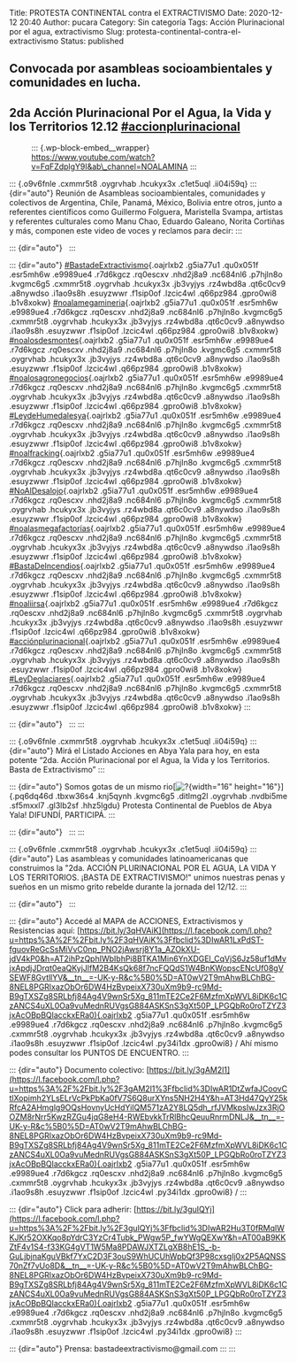 Title: PROTESTA CONTINENTAL contra el EXTRACTIVISMO
Date: 2020-12-12 20:40
Author: pucara
Category: Sin categoría
Tags: Acción Plurinacional por el agua, extractivismo
Slug: protesta-continental-contra-el-extractivismo
Status: published

<!-- wp:heading -->

Convocada por asambleas socioambientales y comunidades en lucha.
----------------------------------------------------------------

<!-- /wp:heading -->

<!-- wp:heading -->

2da Acción Plurinacional Por el Agua, la Vida y los Territorios 12.12 [\#accionplurinacional](https://www.facebook.com/hashtag/accionplurinacional?__eep__=6&__cft__%5B0%5D=AZWLkSvzszO_z76pbo7zEG3o0C6iGstAawhc_vMvyT7JLTyBQ15t5LEJvuFvV0NnzA1vWWIezqvDUt6SWJ18NXM-ES4bwuE8KTbfK7w_3bS7AyvWha5aJfuzhOle5_SXR9u7ehiVx9V7ha8Dt3s3Jwta6CC0wBJ0cnIVNTnFNO-WKQ&__tn__=*NK-y-R)
--------------------------------------------------------------------------------------------------------------------------------------------------------------------------------------------------------------------------------------------------------------------------------------------------------------------------------------------------------------------------

<!-- /wp:heading -->

<!-- wp:embed {"url":"https://www.youtube.com/watch?v=FqFZdplgY9I\u0026ab_channel=NOALAMINA","type":"video","providerNameSlug":"youtube","responsive":true,"className":"wp-embed-aspect-16-9 wp-has-aspect-ratio"} -->

<figure class="wp-block-embed is-type-video is-provider-youtube wp-block-embed-youtube wp-embed-aspect-16-9 wp-has-aspect-ratio">

::: {.wp-block-embed__wrapper}
https://www.youtube.com/watch?v=FqFZdplgY9I&ab\_channel=NOALAMINA
:::

</figure>

<!-- /wp:embed -->

::: {.o9v6fnle .cxmmr5t8 .oygrvhab .hcukyx3x .c1et5uql .ii04i59q}
::: {dir="auto"}
Reunión de Asambleas socioambientales, comunidades y colectivos de Argentina, Chile, Panamá, México, Bolivia entre otros, junto a referentes científicos como Guillermo Folguera, Maristella Svampa, artistas y referentes culturales como Manu Chao, Eduardo Galeano, Norita Cortiñas y más, componen este video de voces y reclamos para decir:
:::

::: {dir="auto"}
 
:::

::: {dir="auto"}
[\#BastadeExtractivismo](https://www.facebook.com/hashtag/bastadeextractivismo?__eep__=6&__cft__%5B0%5D=AZWLkSvzszO_z76pbo7zEG3o0C6iGstAawhc_vMvyT7JLTyBQ15t5LEJvuFvV0NnzA1vWWIezqvDUt6SWJ18NXM-ES4bwuE8KTbfK7w_3bS7AyvWha5aJfuzhOle5_SXR9u7ehiVx9V7ha8Dt3s3Jwta6CC0wBJ0cnIVNTnFNO-WKQ&__tn__=*NK-y-R){.oajrlxb2 .g5ia77u1 .qu0x051f .esr5mh6w .e9989ue4 .r7d6kgcz .rq0escxv .nhd2j8a9 .nc684nl6 .p7hjln8o .kvgmc6g5 .cxmmr5t8 .oygrvhab .hcukyx3x .jb3vyjys .rz4wbd8a .qt6c0cv9 .a8nywdso .i1ao9s8h .esuyzwwr .f1sip0of .lzcic4wl .q66pz984 .gpro0wi8 .b1v8xokw} [\#noalamegamineria](https://www.facebook.com/hashtag/noalamegamineria?__eep__=6&__cft__%5B0%5D=AZWLkSvzszO_z76pbo7zEG3o0C6iGstAawhc_vMvyT7JLTyBQ15t5LEJvuFvV0NnzA1vWWIezqvDUt6SWJ18NXM-ES4bwuE8KTbfK7w_3bS7AyvWha5aJfuzhOle5_SXR9u7ehiVx9V7ha8Dt3s3Jwta6CC0wBJ0cnIVNTnFNO-WKQ&__tn__=*NK-y-R){.oajrlxb2 .g5ia77u1 .qu0x051f .esr5mh6w .e9989ue4 .r7d6kgcz .rq0escxv .nhd2j8a9 .nc684nl6 .p7hjln8o .kvgmc6g5 .cxmmr5t8 .oygrvhab .hcukyx3x .jb3vyjys .rz4wbd8a .qt6c0cv9 .a8nywdso .i1ao9s8h .esuyzwwr .f1sip0of .lzcic4wl .q66pz984 .gpro0wi8 .b1v8xokw} [\#noalosdesmontes](https://www.facebook.com/hashtag/noalosdesmontes?__eep__=6&__cft__%5B0%5D=AZWLkSvzszO_z76pbo7zEG3o0C6iGstAawhc_vMvyT7JLTyBQ15t5LEJvuFvV0NnzA1vWWIezqvDUt6SWJ18NXM-ES4bwuE8KTbfK7w_3bS7AyvWha5aJfuzhOle5_SXR9u7ehiVx9V7ha8Dt3s3Jwta6CC0wBJ0cnIVNTnFNO-WKQ&__tn__=*NK-y-R){.oajrlxb2 .g5ia77u1 .qu0x051f .esr5mh6w .e9989ue4 .r7d6kgcz .rq0escxv .nhd2j8a9 .nc684nl6 .p7hjln8o .kvgmc6g5 .cxmmr5t8 .oygrvhab .hcukyx3x .jb3vyjys .rz4wbd8a .qt6c0cv9 .a8nywdso .i1ao9s8h .esuyzwwr .f1sip0of .lzcic4wl .q66pz984 .gpro0wi8 .b1v8xokw} [\#noalosagronegocios](https://www.facebook.com/hashtag/noalosagronegocios?__eep__=6&__cft__%5B0%5D=AZWLkSvzszO_z76pbo7zEG3o0C6iGstAawhc_vMvyT7JLTyBQ15t5LEJvuFvV0NnzA1vWWIezqvDUt6SWJ18NXM-ES4bwuE8KTbfK7w_3bS7AyvWha5aJfuzhOle5_SXR9u7ehiVx9V7ha8Dt3s3Jwta6CC0wBJ0cnIVNTnFNO-WKQ&__tn__=*NK-y-R){.oajrlxb2 .g5ia77u1 .qu0x051f .esr5mh6w .e9989ue4 .r7d6kgcz .rq0escxv .nhd2j8a9 .nc684nl6 .p7hjln8o .kvgmc6g5 .cxmmr5t8 .oygrvhab .hcukyx3x .jb3vyjys .rz4wbd8a .qt6c0cv9 .a8nywdso .i1ao9s8h .esuyzwwr .f1sip0of .lzcic4wl .q66pz984 .gpro0wi8 .b1v8xokw} [\#LeydeHumedalesya](https://www.facebook.com/hashtag/leydehumedalesya?__eep__=6&__cft__%5B0%5D=AZWLkSvzszO_z76pbo7zEG3o0C6iGstAawhc_vMvyT7JLTyBQ15t5LEJvuFvV0NnzA1vWWIezqvDUt6SWJ18NXM-ES4bwuE8KTbfK7w_3bS7AyvWha5aJfuzhOle5_SXR9u7ehiVx9V7ha8Dt3s3Jwta6CC0wBJ0cnIVNTnFNO-WKQ&__tn__=*NK-y-R){.oajrlxb2 .g5ia77u1 .qu0x051f .esr5mh6w .e9989ue4 .r7d6kgcz .rq0escxv .nhd2j8a9 .nc684nl6 .p7hjln8o .kvgmc6g5 .cxmmr5t8 .oygrvhab .hcukyx3x .jb3vyjys .rz4wbd8a .qt6c0cv9 .a8nywdso .i1ao9s8h .esuyzwwr .f1sip0of .lzcic4wl .q66pz984 .gpro0wi8 .b1v8xokw} [\#noalfracking](https://www.facebook.com/hashtag/noalfracking?__eep__=6&__cft__%5B0%5D=AZWLkSvzszO_z76pbo7zEG3o0C6iGstAawhc_vMvyT7JLTyBQ15t5LEJvuFvV0NnzA1vWWIezqvDUt6SWJ18NXM-ES4bwuE8KTbfK7w_3bS7AyvWha5aJfuzhOle5_SXR9u7ehiVx9V7ha8Dt3s3Jwta6CC0wBJ0cnIVNTnFNO-WKQ&__tn__=*NK-y-R){.oajrlxb2 .g5ia77u1 .qu0x051f .esr5mh6w .e9989ue4 .r7d6kgcz .rq0escxv .nhd2j8a9 .nc684nl6 .p7hjln8o .kvgmc6g5 .cxmmr5t8 .oygrvhab .hcukyx3x .jb3vyjys .rz4wbd8a .qt6c0cv9 .a8nywdso .i1ao9s8h .esuyzwwr .f1sip0of .lzcic4wl .q66pz984 .gpro0wi8 .b1v8xokw} [\#NoAlDesalojo](https://www.facebook.com/hashtag/noaldesalojo?__eep__=6&__cft__%5B0%5D=AZWLkSvzszO_z76pbo7zEG3o0C6iGstAawhc_vMvyT7JLTyBQ15t5LEJvuFvV0NnzA1vWWIezqvDUt6SWJ18NXM-ES4bwuE8KTbfK7w_3bS7AyvWha5aJfuzhOle5_SXR9u7ehiVx9V7ha8Dt3s3Jwta6CC0wBJ0cnIVNTnFNO-WKQ&__tn__=*NK-y-R){.oajrlxb2 .g5ia77u1 .qu0x051f .esr5mh6w .e9989ue4 .r7d6kgcz .rq0escxv .nhd2j8a9 .nc684nl6 .p7hjln8o .kvgmc6g5 .cxmmr5t8 .oygrvhab .hcukyx3x .jb3vyjys .rz4wbd8a .qt6c0cv9 .a8nywdso .i1ao9s8h .esuyzwwr .f1sip0of .lzcic4wl .q66pz984 .gpro0wi8 .b1v8xokw} [\#noalasmegafactorías](https://www.facebook.com/hashtag/noalasmegafactor%C3%ADas?__eep__=6&__cft__%5B0%5D=AZWLkSvzszO_z76pbo7zEG3o0C6iGstAawhc_vMvyT7JLTyBQ15t5LEJvuFvV0NnzA1vWWIezqvDUt6SWJ18NXM-ES4bwuE8KTbfK7w_3bS7AyvWha5aJfuzhOle5_SXR9u7ehiVx9V7ha8Dt3s3Jwta6CC0wBJ0cnIVNTnFNO-WKQ&__tn__=*NK-y-R){.oajrlxb2 .g5ia77u1 .qu0x051f .esr5mh6w .e9989ue4 .r7d6kgcz .rq0escxv .nhd2j8a9 .nc684nl6 .p7hjln8o .kvgmc6g5 .cxmmr5t8 .oygrvhab .hcukyx3x .jb3vyjys .rz4wbd8a .qt6c0cv9 .a8nywdso .i1ao9s8h .esuyzwwr .f1sip0of .lzcic4wl .q66pz984 .gpro0wi8 .b1v8xokw} [\#BastaDeIncendios](https://www.facebook.com/hashtag/bastadeincendios?__eep__=6&__cft__%5B0%5D=AZWLkSvzszO_z76pbo7zEG3o0C6iGstAawhc_vMvyT7JLTyBQ15t5LEJvuFvV0NnzA1vWWIezqvDUt6SWJ18NXM-ES4bwuE8KTbfK7w_3bS7AyvWha5aJfuzhOle5_SXR9u7ehiVx9V7ha8Dt3s3Jwta6CC0wBJ0cnIVNTnFNO-WKQ&__tn__=*NK-y-R){.oajrlxb2 .g5ia77u1 .qu0x051f .esr5mh6w .e9989ue4 .r7d6kgcz .rq0escxv .nhd2j8a9 .nc684nl6 .p7hjln8o .kvgmc6g5 .cxmmr5t8 .oygrvhab .hcukyx3x .jb3vyjys .rz4wbd8a .qt6c0cv9 .a8nywdso .i1ao9s8h .esuyzwwr .f1sip0of .lzcic4wl .q66pz984 .gpro0wi8 .b1v8xokw} [\#noaliirsa](https://www.facebook.com/hashtag/noaliirsa?__eep__=6&__cft__%5B0%5D=AZWLkSvzszO_z76pbo7zEG3o0C6iGstAawhc_vMvyT7JLTyBQ15t5LEJvuFvV0NnzA1vWWIezqvDUt6SWJ18NXM-ES4bwuE8KTbfK7w_3bS7AyvWha5aJfuzhOle5_SXR9u7ehiVx9V7ha8Dt3s3Jwta6CC0wBJ0cnIVNTnFNO-WKQ&__tn__=*NK-y-R){.oajrlxb2 .g5ia77u1 .qu0x051f .esr5mh6w .e9989ue4 .r7d6kgcz .rq0escxv .nhd2j8a9 .nc684nl6 .p7hjln8o .kvgmc6g5 .cxmmr5t8 .oygrvhab .hcukyx3x .jb3vyjys .rz4wbd8a .qt6c0cv9 .a8nywdso .i1ao9s8h .esuyzwwr .f1sip0of .lzcic4wl .q66pz984 .gpro0wi8 .b1v8xokw} [\#acciónplurinacional](https://www.facebook.com/hashtag/acci%C3%B3nplurinacional?__eep__=6&__cft__%5B0%5D=AZWLkSvzszO_z76pbo7zEG3o0C6iGstAawhc_vMvyT7JLTyBQ15t5LEJvuFvV0NnzA1vWWIezqvDUt6SWJ18NXM-ES4bwuE8KTbfK7w_3bS7AyvWha5aJfuzhOle5_SXR9u7ehiVx9V7ha8Dt3s3Jwta6CC0wBJ0cnIVNTnFNO-WKQ&__tn__=*NK-y-R){.oajrlxb2 .g5ia77u1 .qu0x051f .esr5mh6w .e9989ue4 .r7d6kgcz .rq0escxv .nhd2j8a9 .nc684nl6 .p7hjln8o .kvgmc6g5 .cxmmr5t8 .oygrvhab .hcukyx3x .jb3vyjys .rz4wbd8a .qt6c0cv9 .a8nywdso .i1ao9s8h .esuyzwwr .f1sip0of .lzcic4wl .q66pz984 .gpro0wi8 .b1v8xokw} [\#LeyDeglaciares](https://www.facebook.com/hashtag/leydeglaciares?__eep__=6&__cft__%5B0%5D=AZWLkSvzszO_z76pbo7zEG3o0C6iGstAawhc_vMvyT7JLTyBQ15t5LEJvuFvV0NnzA1vWWIezqvDUt6SWJ18NXM-ES4bwuE8KTbfK7w_3bS7AyvWha5aJfuzhOle5_SXR9u7ehiVx9V7ha8Dt3s3Jwta6CC0wBJ0cnIVNTnFNO-WKQ&__tn__=*NK-y-R){.oajrlxb2 .g5ia77u1 .qu0x051f .esr5mh6w .e9989ue4 .r7d6kgcz .rq0escxv .nhd2j8a9 .nc684nl6 .p7hjln8o .kvgmc6g5 .cxmmr5t8 .oygrvhab .hcukyx3x .jb3vyjys .rz4wbd8a .qt6c0cv9 .a8nywdso .i1ao9s8h .esuyzwwr .f1sip0of .lzcic4wl .q66pz984 .gpro0wi8 .b1v8xokw}
:::

::: {dir="auto"}
 
:::
:::

::: {.o9v6fnle .cxmmr5t8 .oygrvhab .hcukyx3x .c1et5uql .ii04i59q}
::: {dir="auto"}
Mirá el Listado Acciones en Abya Yala para hoy, en esta potente “2da. Acción Plurinacional por el Agua, la Vida y los Territorios. Basta de Extractivismo”
:::

::: {dir="auto"}
Somos gotas de un mismo rio[![?](https://static.xx.fbcdn.net/images/emoji.php/v9/t9b/1.5/16/1f4a7.png){width="16" height="16"}]{.pq6dq46d .tbxw36s4 .knj5qynh .kvgmc6g5 .ditlmg2l .oygrvhab .nvdbi5me .sf5mxxl7 .gl3lb2sf .hhz5lgdu} Protesta Continental de Pueblos de Abya Yala! DIFUNDÍ, PARTICIPÁ.
:::

::: {dir="auto"}
 
:::
:::

::: {.o9v6fnle .cxmmr5t8 .oygrvhab .hcukyx3x .c1et5uql .ii04i59q}
::: {dir="auto"}
Las asambleas y comunidades latinoamericanas que construimos la "2da. ACCIÓN PLURINACIONAL POR EL AGUA, LA VIDA Y LOS TERRITORIOS. ¡BASTA DE EXTRACTIVISMO!" unimos nuestras penas y sueños en un mismo grito rebelde durante la jornada del 12/12.
:::

::: {dir="auto"}
 
:::

::: {dir="auto"}
Accedé al MAPA de ACCIONES, Extractivismos y Resistencias aquí: [https://bit.ly/3qHVAiK](https://l.facebook.com/l.php?u=https%3A%2F%2Fbit.ly%2F3qHVAiK%3Ffbclid%3DIwAR1LxPdST-fguovReGcSsMiVvC0np_PNO2jAwsrj8Y1a_AZOkXU-jdV4kP0&h=AT2ihPzQphIWbIbhPi8BTKA1Min6YnXDGEl_CqVjS6Jz58uf1dMvjxApdjJDrqt0eaQKyjJlfM2B4KsQk68f7ncFQQdS1W4BnKWopscENcUf08gVSEWF8GvtllYV&__tn__=-UK-y-R&c%5B0%5D=AT0wV2T9mAhwBLChBG-8NEL8PGRlxazObOr6DW4HzBvpeixX730uXm9b9-rc9Md-B9gTXSZg8SRLbfj84Ag4V9wnSr5Xg_811mTE2Ce2F6MzfmXpWVL8iDK6c1CzANCS4uXL0Oa9vuMednRUVgsG884ASKSnS3gXt50P_LPGQbRo0roTZYZ3jxAcOBpBQlacckxERa0){.oajrlxb2 .g5ia77u1 .qu0x051f .esr5mh6w .e9989ue4 .r7d6kgcz .rq0escxv .nhd2j8a9 .nc684nl6 .p7hjln8o .kvgmc6g5 .cxmmr5t8 .oygrvhab .hcukyx3x .jb3vyjys .rz4wbd8a .qt6c0cv9 .a8nywdso .i1ao9s8h .esuyzwwr .f1sip0of .lzcic4wl .py34i1dx .gpro0wi8} / Ahí mismo podes consultar los PUNTOS DE ENCUENTRO.
:::

::: {dir="auto"}
Documento colectivo: [https://bit.ly/3gAM2l1](https://l.facebook.com/l.php?u=https%3A%2F%2Fbit.ly%2F3gAM2l1%3Ffbclid%3DIwAR1DtZwfaJCoovCtlXopimh2YLsELrVcPkPbKa0fV7S6Q8urXYns5NH2H4Y&h=AT3Hd47QyY25kRfcA2AHmglg9OQsHovnyUcHdYiIQM571zA2Y8LQ5dh_rfJVMkpsIwJzx3RjOOZM8rNrr5KwzRZGu4jqG8eH4-RWEbvkkTrRlBhcQeuuRnrmDNLJ&__tn__=-UK-y-R&c%5B0%5D=AT0wV2T9mAhwBLChBG-8NEL8PGRlxazObOr6DW4HzBvpeixX730uXm9b9-rc9Md-B9gTXSZg8SRLbfj84Ag4V9wnSr5Xg_811mTE2Ce2F6MzfmXpWVL8iDK6c1CzANCS4uXL0Oa9vuMednRUVgsG884ASKSnS3gXt50P_LPGQbRo0roTZYZ3jxAcOBpBQlacckxERa0){.oajrlxb2 .g5ia77u1 .qu0x051f .esr5mh6w .e9989ue4 .r7d6kgcz .rq0escxv .nhd2j8a9 .nc684nl6 .p7hjln8o .kvgmc6g5 .cxmmr5t8 .oygrvhab .hcukyx3x .jb3vyjys .rz4wbd8a .qt6c0cv9 .a8nywdso .i1ao9s8h .esuyzwwr .f1sip0of .lzcic4wl .py34i1dx .gpro0wi8} /
:::

::: {dir="auto"}
Click para adherir: [https://bit.ly/3guIQYj](https://l.facebook.com/l.php?u=https%3A%2F%2Fbit.ly%2F3guIQYj%3Ffbclid%3DIwAR2Hu3T0fRMqlWKJKr52OXKqo8pYdrC3YzCr4Tubk_PWgw5P_fwYWgQEXwY&h=AT00aB9KKZtF4v1S4-f33KG4gVT1W5Ma8PDAWJXTZLgXB8hE1S_-b-GuLjbjnaKguVBkf7YxC2D3F3ouS9WhUCUhWpbQf3P98cxsgIj0x2P5AQNSS70nZf7vUo8D&__tn__=-UK-y-R&c%5B0%5D=AT0wV2T9mAhwBLChBG-8NEL8PGRlxazObOr6DW4HzBvpeixX730uXm9b9-rc9Md-B9gTXSZg8SRLbfj84Ag4V9wnSr5Xg_811mTE2Ce2F6MzfmXpWVL8iDK6c1CzANCS4uXL0Oa9vuMednRUVgsG884ASKSnS3gXt50P_LPGQbRo0roTZYZ3jxAcOBpBQlacckxERa0){.oajrlxb2 .g5ia77u1 .qu0x051f .esr5mh6w .e9989ue4 .r7d6kgcz .rq0escxv .nhd2j8a9 .nc684nl6 .p7hjln8o .kvgmc6g5 .cxmmr5t8 .oygrvhab .hcukyx3x .jb3vyjys .rz4wbd8a .qt6c0cv9 .a8nywdso .i1ao9s8h .esuyzwwr .f1sip0of .lzcic4wl .py34i1dx .gpro0wi8}
:::

::: {dir="auto"}
Prensa: bastadeextractivismo\@gmail.com
:::
:::
